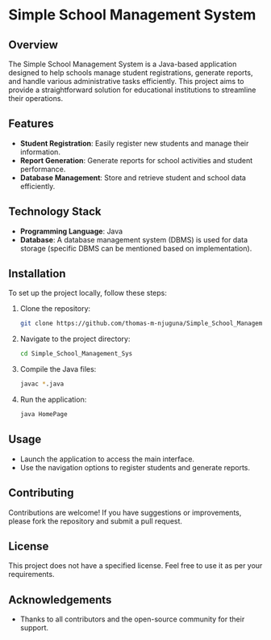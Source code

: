 # Simple School Management System

## Overview
The Simple School Management System is a Java-based application designed to help schools manage student registrations, generate reports, and handle various administrative tasks efficiently. This project aims to provide a straightforward solution for educational institutions to streamline their operations.

## Features
- **Student Registration**: Easily register new students and manage their information.
- **Report Generation**: Generate reports for school activities and student performance.
- **Database Management**: Store and retrieve student and school data efficiently.

## Technology Stack
- **Programming Language**: Java
- **Database**: A database management system (DBMS) is used for data storage (specific DBMS can be mentioned based on implementation).

## Installation
To set up the project locally, follow these steps:

1. Clone the repository:
   ```bash
   git clone https://github.com/thomas-m-njuguna/Simple_School_Management_Sys.git
   ```

2. Navigate to the project directory:
   ```bash
   cd Simple_School_Management_Sys
   ```

3. Compile the Java files:
   ```bash
   javac *.java
   ```

4. Run the application:
   ```bash
   java HomePage
   ```

## Usage
- Launch the application to access the main interface.
- Use the navigation options to register students and generate reports.

## Contributing
Contributions are welcome! If you have suggestions or improvements, please fork the repository and submit a pull request.

## License
This project does not have a specified license. Feel free to use it as per your requirements.

## Acknowledgements
- Thanks to all contributors and the open-source community for their support.
